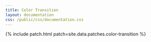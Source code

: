 ```yaml
---
title: Color Transition
layout: documentation
css: /public/css/documentation.css
---
```


{% include patch.html patch=site.data.patches.color-transition %}
